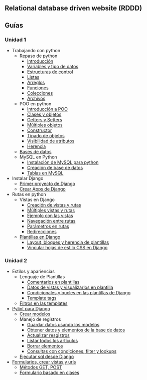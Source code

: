 ## Relational database driven website (RDDD)

## Guías

### Unidad 1
* Trabajando con python 
  * Repaso de python
    * [Introducción](guias/repaso-python/introduccion.md)
    * [Variables y tipo de datos](guias/repaso-python/variable-tipoDeDatos.md)
    * [Estructuras de control](guias/repaso-python/estructuras-control.md)
    * [Listas](guias/repaso-python/listas.md)
    * [Arreglos](guias/repaso-python/arreglos.md)
    * [Funciones](guias/repaso-python/funciones.md)
    * [Colecciones](guias/repaso-python/colecciones.md)
    * [Archivos](guias/repaso-python/archivos.md)
  * POO en python
    * [Introducción a POO](guias/poo-python/introduccion-poo.md)
    * [Clases y objetos](guias/poo-python/clases-objetos.md)
    * [Getters y Setters](guias/poo-python/getters-setters.md)
    * [Múltiples objetos](guias/poo-python/multiples-objetos.md)
    * [Constructor](guias/poo-python/constructor.md)
    * [Tipado de objetos](guias/poo-python/tipado-objetos.md)
    * [Visibilidad de atributos](guias/poo-python/visibilidad-atributos.md)
    * [Herencia](guias/poo-python/herencia.md)
  * [Bases de datos](guias/bases-de-datos.md)
  * MySQL en Python
    * [Instalación de MySQL para python](guias/mysql-python.md)
    * [Creación de base de datos](guias/creacion-bd.md)
    * [Tablas en MySQL](guias/tablas-mysql.md)
* Instalar Django 
  * [Primer proyecto de Django](guias/primer-proyecto-Django.md)
  * [Crear Apps de Django](guias/apps-Django.md)
* Rutas en python 
  * Vistas en Django
    * [Creación de vistas y rutas](guias/vistas.md)
    * [Múltiples vistas y rutas](guias/multiples-vistas.md)
    * [Ejemplo con las vistas](guias/ejemplo-vistas.md)
    * [Navegación entre rutas](guias/navegacion-rutas.md)
    * [Parámetros en rutas](guias/parametros-rutas.md)
    * [Redirecciones](guias/redirecciones.md)
  * [Plantillas en Django](guias/plantillas-Django.md)
    * [Layout, bloques y herencia de plantillas](guias/layout-bloques.md)
    * [Vincular hojas de estilo CSS en Django](guias/css-en-django.md)

### Unidad 2
* Estilos y apariencias
  * Lenguaje de Plantillas
    * [Comentarios en plantillas](guias/unidad2/comentarios-plantillas.md)
    * [Datos de vistas y visualizarlos en plantilla](guias/unidad2/datos-visualizacion.md)
    * [Condicionales y bucles en las plantillas de Django](guias/unidad2/condicionales-bucles-plantillas.md)
    * [Template tags](guias/unidad2/template-tags.md)
  * [Filtros en las templates](guias/unidad2/filtros-templates.md)
* [Pylint para Django](guias/unidad2/pylint-django.md)
  * [Crear modelos](guias/unidad2/crear-modelos.md)
  * Manejo de registros
    * [Guardar datos usando los modelos](guias/unidad2/guardar-datos-modelos.md)
    * [Obtener datos y elementos de la base de datos](guias/unidad2/obtener-datos-elementos.md)
    * [Actualizar resgistros](guias/unidad2/actualizar-registros.md)
    * [Listar todos los artículos](guias/unidad2/listar-articulos.md)
    * [Borrar elementos](guias/unidad2/borrar-elementos.md)
    * [Consultas con condiciones, filter y lookups](guias/unidad2/condiciones-filter-lookups.md)
  * [Ejecutar sql desde Django](guias/unidad2/sql-django.md)
* [Formularios, crear vistas y urls](guias/unidad2/formularios-vistas-url.md)
  * [Métodos GET, POST](guias/unidad2/get-post.md)
  * [Formulario basado en clases](guias/unidad2/formulario-clases.md)
  
